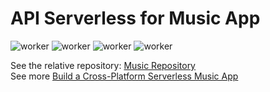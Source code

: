 # API Serverless for Music App

![worker](https://img.shields.io/badge/Typescript-blue)
![worker](https://img.shields.io/badge/Cloudflare-Workers-green)
![worker](https://img.shields.io/badge/Cloudflare-R2-orange)
![worker](https://img.shields.io/badge/Cloudflare-D1-brightgreen)

See the relative repository: [Music Repository](https://github.com/roger-twan/music)  
See more [Build a Cross-Platform Serverless Music App](https://roger.twan.life/Build-a-Cross-Platform-Serverless-Music-App-cf8bc898fce54122b9f936e8c4c10e07)
